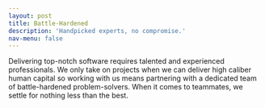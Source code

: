 ```yaml
---
layout: post
title: Battle-Hardened
description: 'Handpicked experts, no compromise.'
nav-menu: false
---
```


Delivering top-notch software requires talented and experienced professionals. We only take on projects when we can deliver high caliber human capital so working with us means partnering with a dedicated team of battle-hardened problem-solvers. When it comes to teammates, we settle for nothing less than the best.
